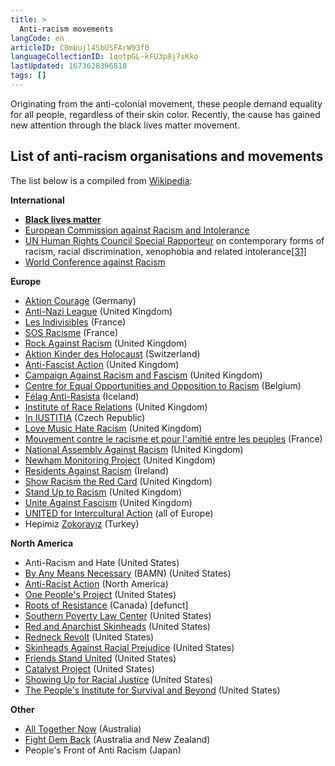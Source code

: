 ```yaml
---
title: >
  Anti-racism movements
langCode: en
articleID: C0mbujl4SbUSFArW93f0
languageCollectionID: 1qotpGL-kFU3p8j7sKko
lastUpdated: 1673628396818
tags: []
---
```


Originating from the anti-colonial movement, these people demand equality for all people, regardless of their skin color. Recently, the cause has gained new attention through the black lives matter movement.

## **List of anti-racism organisations and movements**

The list below is a compiled from [Wikipedia](https://en.wikipedia.org/wiki/Anti-racism):

**International**

-   [**Black lives matter**](/black-lives-matter)
-   [European Commission against Racism and Intolerance](https://en.wikipedia.org/wiki/European_Commission_against_Racism_and_Intolerance)
-   [UN Human Rights Council Special Rapporteur](https://en.wikipedia.org/wiki/United_Nations_Special_Rapporteur) on contemporary forms of racism, racial discrimination, xenophobia and related intolerance[\[31\]](https://en.wikipedia.org/wiki/Anti-racism#cite_note-31)
-   [World Conference against Racism](https://en.wikipedia.org/wiki/World_Conference_against_Racism)

**Europe**

-   [Aktion Courage](https://de.wikipedia.org/wiki/Aktion_Courage) (Germany)
-   [Anti-Nazi League](https://en.wikipedia.org/wiki/Anti-Nazi_League) (United Kingdom)
-   [Les Indivisibles](https://en.wikipedia.org/w/index.php?title=Les_Indivisibles&action=edit&redlink=1) (France)
-   [SOS Racisme](https://en.wikipedia.org/wiki/SOS_Racisme) (France)
-   [Rock Against Racism](https://en.wikipedia.org/wiki/Rock_Against_Racism) (United Kingdom)
-   [Aktion Kinder des Holocaust](https://en.wikipedia.org/wiki/Aktion_Kinder_des_Holocaust) (Switzerland)
-   [Anti-Fascist Action](https://en.wikipedia.org/wiki/Anti-Fascist_Action) (United Kingdom)
-   [Campaign Against Racism and Fascism](https://en.wikipedia.org/wiki/Campaign_Against_Racism_and_Fascism) (United Kingdom)
-   [Centre for Equal Opportunities and Opposition to Racism](https://en.wikipedia.org/wiki/Centre_for_Equal_Opportunities_and_Opposition_to_Racism) (Belgium)
-   [Félag Anti-Rasista](https://en.wikipedia.org/w/index.php?title=F%C3%A9lag_Anti-Rasista&action=edit&redlink=1) (Iceland)
-   [Institute of Race Relations](https://en.wikipedia.org/wiki/Institute_of_Race_Relations_(United_Kingdom)) (United Kingdom)
-   [In IUSTITIA](https://en.wikipedia.org/w/index.php?title=In_IUSTITIA&action=edit&redlink=1) (Czech Republic)
-   [Love Music Hate Racism](https://en.wikipedia.org/wiki/Love_Music_Hate_Racism) (United Kingdom)
-   [Mouvement contre le racisme et pour l'amitié entre les peuples](https://en.wikipedia.org/wiki/Mouvement_contre_le_racisme_et_pour_l%27amiti%C3%A9_entre_les_peuples) (France)
-   [National Assembly Against Racism](https://en.wikipedia.org/wiki/National_Assembly_Against_Racism) (United Kingdom)
-   [Newham Monitoring Project](https://en.wikipedia.org/wiki/Newham_Monitoring_Project) (United Kingdom)
-   [Residents Against Racism](https://en.wikipedia.org/wiki/Residents_Against_Racism) (Ireland)
-   [Show Racism the Red Card](https://en.wikipedia.org/wiki/Show_Racism_the_Red_Card) (United Kingdom)
-   [Stand Up to Racism](https://en.wikipedia.org/w/index.php?title=Stand_Up_to_Racism&action=edit&redlink=1) (United Kingdom)
-   [Unite Against Fascism](https://en.wikipedia.org/wiki/Unite_Against_Fascism) (United Kingdom)
-   [UNITED for Intercultural Action](https://en.wikipedia.org/wiki/UNITED_for_Intercultural_Action) (all of Europe)
-   Hepimiz [Zokorayız](https://en.wikipedia.org/wiki/Didier_Zokora) (Turkey)

**North America**

-   Anti-Racism and Hate (United States)
-   [By Any Means Necessary](https://en.wikipedia.org/wiki/BAMN) (BAMN) (United States)
-   [Anti-Racist Action](https://en.wikipedia.org/wiki/Anti-Racist_Action) (North America)
-   [One People's Project](https://en.wikipedia.org/wiki/One_People%27s_Project) (United States)
-   [Roots of Resistance](https://en.wikipedia.org/wiki/Roots_of_Resistance) (Canada) \[defunct\]
-   [Southern Poverty Law Center](https://en.wikipedia.org/wiki/Southern_Poverty_Law_Center) (United States)
-   [Red and Anarchist Skinheads](https://en.wikipedia.org/wiki/Red_and_Anarchist_Skinheads) (United States)
-   [Redneck Revolt](https://en.wikipedia.org/wiki/Redneck_Revolt) (United States)
-   [Skinheads Against Racial Prejudice](https://en.wikipedia.org/wiki/Skinheads_Against_Racial_Prejudice) (United States)
-   [Friends Stand United](https://en.wikipedia.org/wiki/Friends_Stand_United) (United States)
-   [Catalyst Project](http://collectiveliberation.org/) (United States)
-   [Showing Up for Racial Justice](http://www.showingupforracialjustice.org/) (United States)
-   [The People's Institute for Survival and Beyond](http://www.pisab.org/) (United States)

**Other**

-   [All Together Now](https://alltogethernow.org.au/) (Australia)
-   [Fight Dem Back](https://en.wikipedia.org/wiki/Fight_Dem_Back) (Australia and New Zealand)
-   People's Front of Anti Racism (Japan)